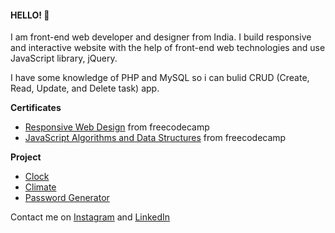 #### HELLO! :wave:

I am front-end web developer and designer from India. I build responsive and interactive website with the help of front-end web technologies and use JavaScript library, jQuery.

I have some knowledge of PHP and MySQL so i can bulid CRUD (Create, Read, Update, and Delete task) app.


**Certificates**
- [Responsive Web Design](https://www.freecodecamp.org/certification/mysteriousman/responsive-web-design) from freecodecamp
- [JavaScript Algorithms and Data Structures](https://www.freecodecamp.org/certification/mysteriousman/javascript-algorithms-and-data-structures) from freecodecamp


**Project**
- [Clock](https://mysteriousmanin.github.io/clock/)
- [Climate](https://mysteriousmanin.github.io/climate/)
- [Password Generator](https://mysteriousmanin.github.io/password-generator/)


Contact me on [Instagram](https://www.instagram.com/MysteriousMan.IN/) and [LinkedIn](https://www.linkedin.com/in/MysteriousManIN)
